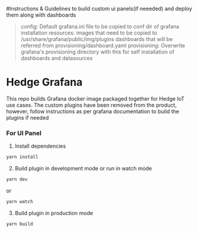 #Instructions & Guidelines to build custom ui panels(if neeeded) and deploy them along with dashboards
> config: Default grafana.ini file to be copied to conf dir of grafana installation
> resources: images that need to be copied to /usr/share/grafana/public/img/plugins
> dashboards that will be referred from provisioning/dashboard.yaml
> provisioning: Overwrite grafana's provisioning directory with this for self installation of dashboards and datasources


# Hedge Grafana

This repo builds Grafana docker image packaged together for Hedge IoT use cases.
The custom plugins have been removed from the product, however, follow instructions as per grafana documentation to build the plugins if needed


### For UI Panel
1. Install dependencies
```BASH
yarn install
```
2. Build plugin in development mode or run in watch mode
```BASH
yarn dev
```
or
```BASH
yarn watch
```
3. Build plugin in production mode
```BASH
yarn build
```


